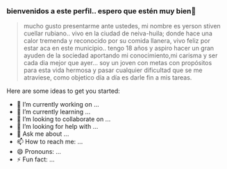 ### bienvenidos a este perfil.. espero que estén muy bien👋


> mucho gusto presentarme ante ustedes, mi nombre es yerson stiven cuellar rubiano.. vivo en la ciudad de neiva-huila; donde hace una calor tremenda y reconocido por su comida llanera, vivo feliz por estar aca en este municipio.. tengo 18 años y aspiro hacer un gran ayuden de la sociedad aportando mi conocimiento,mi carisma y ser cada dia mejor que ayer... soy un joven con metas con propósitos para esta vida hermosa y pasar cualquier dificultad  que se me atraviese, como objetico día a día es darle fin a mis tareas.

Here are some ideas to get you started:

- 🔭 I’m currently working on ...
- 🌱 I’m currently learning ...
- 👯 I’m looking to collaborate on ...
- 🤔 I’m looking for help with ...
- 💬 Ask me about ...
- 📫 How to reach me: ...
- 😄 Pronouns: ...
- ⚡ Fun fact: ...

